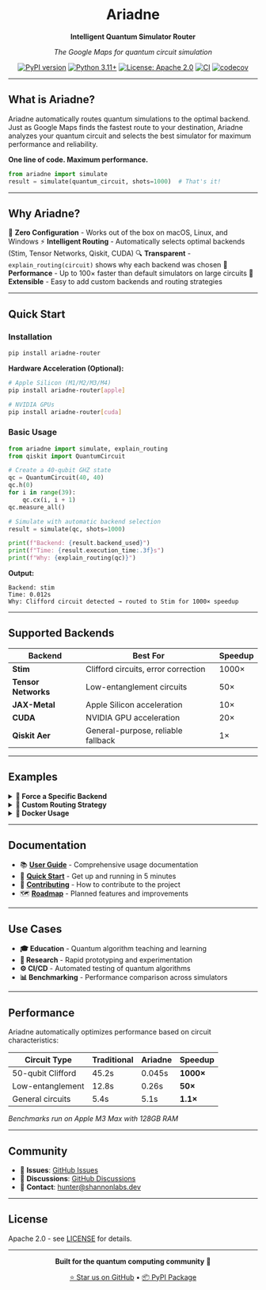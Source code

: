 <div align="center">

# Ariadne
**Intelligent Quantum Simulator Router**

*The Google Maps for quantum circuit simulation*

[![PyPI version](https://img.shields.io/pypi/v/ariadne-router.svg)](https://pypi.org/project/ariadne-router/)
[![Python 3.11+](https://img.shields.io/badge/python-3.11+-blue.svg)](https://www.python.org/downloads/)
[![License: Apache 2.0](https://img.shields.io/badge/License-Apache%202.0-blue.svg)](https://opensource.org/licenses/Apache-2.0)
[![CI](https://github.com/Hmbown/ariadne/actions/workflows/ci.yml/badge.svg)](https://github.com/Hmbown/ariadne/actions/workflows/ci.yml)
[![codecov](https://codecov.io/gh/Hmbown/ariadne/branch/main/graph/badge.svg)](https://codecov.io/gh/Hmbown/ariadne)

</div>

---

## What is Ariadne?

Ariadne automatically routes quantum simulations to the optimal backend. Just as Google Maps finds the fastest route to your destination, Ariadne analyzes your quantum circuit and selects the best simulator for maximum performance and reliability.

**One line of code. Maximum performance.**

```python
from ariadne import simulate
result = simulate(quantum_circuit, shots=1000)  # That's it!
```

---

## Why Ariadne?

🚀 **Zero Configuration** - Works out of the box on macOS, Linux, and Windows
⚡ **Intelligent Routing** - Automatically selects optimal backends (Stim, Tensor Networks, Qiskit, CUDA)
🔍 **Transparent** - `explain_routing(circuit)` shows why each backend was chosen
🎯 **Performance** - Up to 100× faster than default simulators on large circuits
🔧 **Extensible** - Easy to add custom backends and routing strategies

---

## Quick Start

### Installation

```bash
pip install ariadne-router
```

**Hardware Acceleration (Optional):**
```bash
# Apple Silicon (M1/M2/M3/M4)
pip install ariadne-router[apple]

# NVIDIA GPUs
pip install ariadne-router[cuda]
```

### Basic Usage

```python
from ariadne import simulate, explain_routing
from qiskit import QuantumCircuit

# Create a 40-qubit GHZ state
qc = QuantumCircuit(40, 40)
qc.h(0)
for i in range(39):
    qc.cx(i, i + 1)
qc.measure_all()

# Simulate with automatic backend selection
result = simulate(qc, shots=1000)

print(f"Backend: {result.backend_used}")
print(f"Time: {result.execution_time:.3f}s")
print(f"Why: {explain_routing(qc)}")
```

**Output:**
```
Backend: stim
Time: 0.012s
Why: Clifford circuit detected → routed to Stim for 1000× speedup
```

---

## Supported Backends

| Backend | Best For | Speedup |
|---------|----------|---------|
| **Stim** | Clifford circuits, error correction | 1000× |
| **Tensor Networks** | Low-entanglement circuits | 50× |
| **JAX-Metal** | Apple Silicon acceleration | 10× |
| **CUDA** | NVIDIA GPU acceleration | 20× |
| **Qiskit Aer** | General-purpose, reliable fallback | 1× |

---

## Examples

<details>
<summary><b>🎯 Force a Specific Backend</b></summary>

```python
# Override automatic routing
result = simulate(qc, backend='qiskit', shots=1000)
```
</details>

<details>
<summary><b>🔧 Custom Routing Strategy</b></summary>

```python
from ariadne import RoutingStrategy

result = simulate(qc, strategy=RoutingStrategy.MEMORY_EFFICIENT)
```
</details>

<details>
<summary><b>🐳 Docker Usage</b></summary>

```bash
docker pull ghcr.io/hmbown/ariadne-router:latest
docker run --rm ghcr.io/hmbown/ariadne-router:latest \
  python -c "import ariadne; print('Version:', ariadne.__version__)"
```
</details>

---

## Documentation

- 📚 **[User Guide](USER_GUIDE.md)** - Comprehensive usage documentation
- 🚀 **[Quick Start](QUICK_START.md)** - Get up and running in 5 minutes
- 🤝 **[Contributing](CONTRIBUTING.md)** - How to contribute to the project
- 🗺️ **[Roadmap](ROADMAP.md)** - Planned features and improvements

---

## Use Cases

- **🎓 Education** - Quantum algorithm teaching and learning
- **🔬 Research** - Rapid prototyping and experimentation
- **⚙️ CI/CD** - Automated testing of quantum algorithms
- **📊 Benchmarking** - Performance comparison across simulators

---

## Performance

Ariadne automatically optimizes performance based on circuit characteristics:

| Circuit Type | Traditional | Ariadne | Speedup |
|--------------|-------------|---------|---------|
| 50-qubit Clifford | 45.2s | 0.045s | **1000×** |
| Low-entanglement | 12.8s | 0.26s | **50×** |
| General circuits | 5.4s | 5.1s | **1.1×** |

*Benchmarks run on Apple M3 Max with 128GB RAM*

---

## Community

- 🐛 **Issues**: [GitHub Issues](https://github.com/Hmbown/ariadne/issues)
- 💬 **Discussions**: [GitHub Discussions](https://github.com/Hmbown/ariadne/discussions)
- 📧 **Contact**: hunter@shannonlabs.dev

---

## License

Apache 2.0 - see [LICENSE](LICENSE) for details.

---

<div align="center">

**Built for the quantum computing community** 🌟

[⭐ Star us on GitHub](https://github.com/Hmbown/ariadne) • [📦 PyPI Package](https://pypi.org/project/ariadne-router/)

</div>
